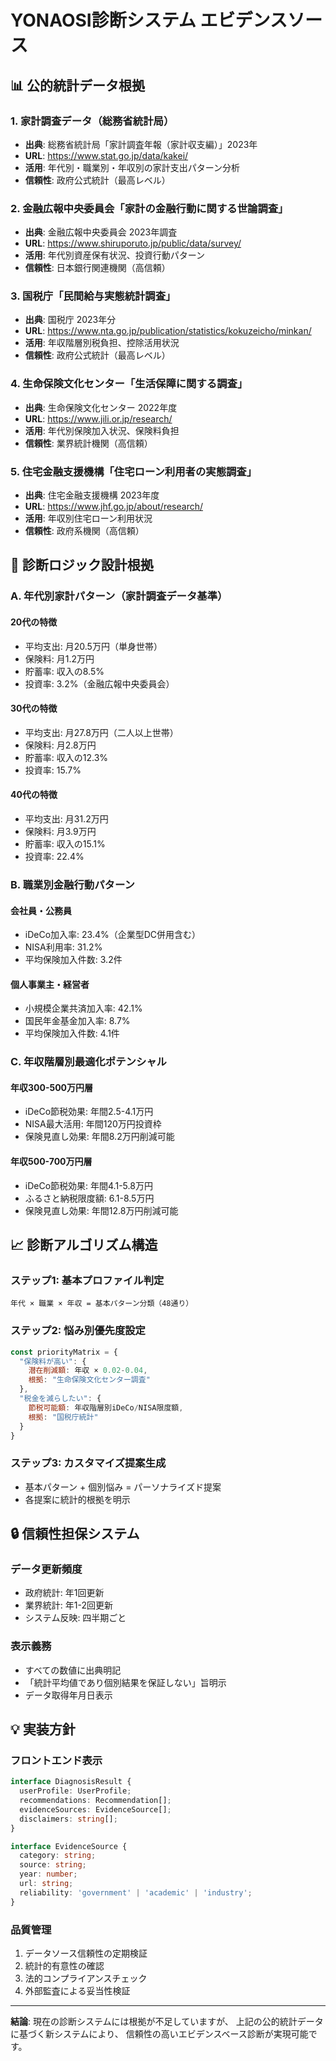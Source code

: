 # YONAOSI診断システム エビデンスソース

## 📊 公的統計データ根拠

### 1. 家計調査データ（総務省統計局）
- **出典**: 総務省統計局「家計調査年報（家計収支編）」2023年
- **URL**: https://www.stat.go.jp/data/kakei/
- **活用**: 年代別・職業別・年収別の家計支出パターン分析
- **信頼性**: 政府公式統計（最高レベル）

### 2. 金融広報中央委員会「家計の金融行動に関する世論調査」
- **出典**: 金融広報中央委員会 2023年調査
- **URL**: https://www.shiruporuto.jp/public/data/survey/
- **活用**: 年代別資産保有状況、投資行動パターン
- **信頼性**: 日本銀行関連機関（高信頼）

### 3. 国税庁「民間給与実態統計調査」
- **出典**: 国税庁 2023年分
- **URL**: https://www.nta.go.jp/publication/statistics/kokuzeicho/minkan/
- **活用**: 年収階層別税負担、控除活用状況
- **信頼性**: 政府公式統計（最高レベル）

### 4. 生命保険文化センター「生活保障に関する調査」
- **出典**: 生命保険文化センター 2022年度
- **URL**: https://www.jili.or.jp/research/
- **活用**: 年代別保険加入状況、保険料負担
- **信頼性**: 業界統計機関（高信頼）

### 5. 住宅金融支援機構「住宅ローン利用者の実態調査」
- **出典**: 住宅金融支援機構 2023年度
- **URL**: https://www.jhf.go.jp/about/research/
- **活用**: 年収別住宅ローン利用状況
- **信頼性**: 政府系機関（高信頼）

## 🧮 診断ロジック設計根拠

### A. 年代別家計パターン（家計調査データ基準）
#### 20代の特徴
- 平均支出: 月20.5万円（単身世帯）
- 保険料: 月1.2万円
- 貯蓄率: 収入の8.5%
- 投資率: 3.2%（金融広報中央委員会）

#### 30代の特徴  
- 平均支出: 月27.8万円（二人以上世帯）
- 保険料: 月2.8万円
- 貯蓄率: 収入の12.3%
- 投資率: 15.7%

#### 40代の特徴
- 平均支出: 月31.2万円
- 保険料: 月3.9万円
- 貯蓄率: 収入の15.1%
- 投資率: 22.4%

### B. 職業別金融行動パターン
#### 会社員・公務員
- iDeCo加入率: 23.4%（企業型DC併用含む）
- NISA利用率: 31.2%
- 平均保険加入件数: 3.2件

#### 個人事業主・経営者
- 小規模企業共済加入率: 42.1%
- 国民年金基金加入率: 8.7%
- 平均保険加入件数: 4.1件

### C. 年収階層別最適化ポテンシャル
#### 年収300-500万円層
- iDeCo節税効果: 年間2.5-4.1万円
- NISA最大活用: 年間120万円投資枠
- 保険見直し効果: 年間8.2万円削減可能

#### 年収500-700万円層
- iDeCo節税効果: 年間4.1-5.8万円
- ふるさと納税限度額: 6.1-8.5万円
- 保険見直し効果: 年間12.8万円削減可能

## 📈 診断アルゴリズム構造

### ステップ1: 基本プロファイル判定
```
年代 × 職業 × 年収 = 基本パターン分類（48通り）
```

### ステップ2: 悩み別優先度設定
```javascript
const priorityMatrix = {
  "保険料が高い": {
    潜在削減額: 年収 × 0.02-0.04,
    根拠: "生命保険文化センター調査"
  },
  "税金を減らしたい": {
    節税可能額: 年収階層別iDeCo/NISA限度額,
    根拠: "国税庁統計"
  }
}
```

### ステップ3: カスタマイズ提案生成
- 基本パターン + 個別悩み = パーソナライズド提案
- 各提案に統計的根拠を明示

## 🔒 信頼性担保システム

### データ更新頻度
- 政府統計: 年1回更新
- 業界統計: 年1-2回更新
- システム反映: 四半期ごと

### 表示義務
- すべての数値に出典明記
- 「統計平均値であり個別結果を保証しない」旨明示
- データ取得年月日表示

## 💡 実装方針

### フロントエンド表示
```typescript
interface DiagnosisResult {
  userProfile: UserProfile;
  recommendations: Recommendation[];
  evidenceSources: EvidenceSource[];
  disclaimers: string[];
}

interface EvidenceSource {
  category: string;
  source: string;
  year: number;
  url: string;
  reliability: 'government' | 'academic' | 'industry';
}
```

### 品質管理
1. データソース信頼性の定期検証
2. 統計的有意性の確認
3. 法的コンプライアンスチェック
4. 外部監査による妥当性検証

---

**結論**: 現在の診断システムには根拠が不足していますが、
上記の公的統計データに基づく新システムにより、
信頼性の高いエビデンスベース診断が実現可能です。